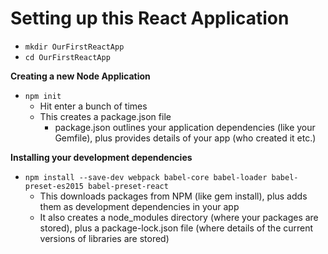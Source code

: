 # Setting up this React Application

- ` mkdir OurFirstReactApp `
- ` cd OurFirstReactApp `

**Creating a new Node Application**

- ` npm init `
  - Hit enter a bunch of times
  - This creates a package.json file
    - package.json outlines your application dependencies (like your Gemfile), plus provides details of your app (who created it etc.)

**Installing your development dependencies**

- ` npm install --save-dev webpack babel-core babel-loader babel-preset-es2015 babel-preset-react `
  - This downloads packages from NPM (like gem install), plus adds them as development dependencies in your app
  - It also creates a node_modules directory (where your packages are stored), plus a package-lock.json file (where details of the current versions of libraries are stored)
